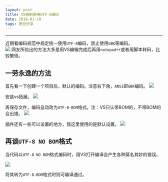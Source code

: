 ```yaml
---
layout: post
title: VS强制使用UTF-8编码
date: 2018-01-10
tags: 原创分享
---
```

---
近期看编码规范中规定统一使用`UTF-8`编码，禁止使用`GBK`等编码。  
![](https://i.imgur.com/OHqgDjy.png)
网友所给出的方法大多是用VS编辑完成后再用`notepad++`或者用脚本转码，比较繁琐。  



## 一劳永逸的方法

首先看一下创建一个项目后，默认的编码。注意右下角，`ANSI`即`GBK`编码。
![](https://i.imgur.com/pr134fs.png)

安装vs拓展。
![](https://i.imgur.com/frDsGiG.png)


再保存文件，编码自动改为`UTF-8-BOM`格式。注：VS只认带BOM的，不带BOM的会出错。
![](https://i.imgur.com/1ABZ5rA.png)

插件还有一些可以设置的地方，我这里使用的是默认设置。
![](https://i.imgur.com/SXcvtuD.png)

## 再谈`UTF-8 NO BOM`格式

当代码以`UTF-8 NO BOM`格式编码时，用VS打开编译会产生各种莫名其妙的错误。

![](https://i.imgur.com/PJRzgxI.png)

将其转为`UTF-8-BOM`格式时则可编译通过。

